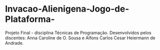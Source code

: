 # Invacao-Alienigena-Jogo-de-Plataforma-
Projeto Final - disciplina Técnicas de Programação. Desenvolvidos pelos discentes: Anna Caroline de O. Sousa e Alfons Carlos Cesar Heiermann de Andrade.
